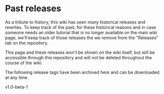 # Past releases

As a tribute to history, this wiki has seen many historical releases and rewrites. To keep track of the past, for these historical reasons and in case someone needs an older tutorial that is no longer available on the main wiki page, we'll keep track of those releases the we remove from the "Releases" tab on the repository.

This page and these releases won't be shown on the wiki itself, but will be accessible through this repository and will not be deleted throughout the course of the wiki.

The following release tags have been archived here and can be downloaded at any time.

v1.0-beta-1


